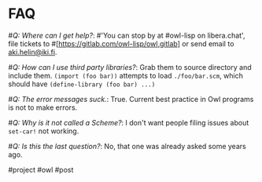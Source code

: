 # FAQ

#*Q: Where can I get help?*: #'You can stop by at #owl-lisp on libera.chat',
file tickets to #[https://gitlab.com/owl-lisp/owl,gitlab] or send email to
aki.helin@iki.fi.

#*Q: How can I use third party libraries?*: Grab them to source directory and
include them. `(import (foo bar))` attempts to load `./foo/bar.scm`, which
should have `(define-library (foo bar) ...)`

#*Q: The error messages suck.*: True. Current best practice in Owl programs is
not to make errors.

#*Q: Why is it not called a Scheme?*: I don't want people filing issues about
`set-car!` not working.

#*Q: Is this the last question?*: No, that one was already asked some years ago.

#project #owl #post
